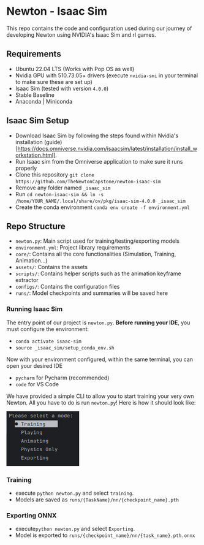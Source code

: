 # Newton - Isaac Sim
This repo contains the code and configuration used during our journey of developing Newton using NVIDIA's Isaac Sim and rl games.

## Requirements
- Ubuntu 22.04 LTS (Works with Pop OS as well)
- Nvidia GPU with 510.73.05+ drivers (execute `nvidia-smi` in your terminal to make sure these are set up)
- Isaac Sim (tested with version `4.0.0`)
- Stable Baseline
- Anaconda | Miniconda

## Isaac Sim Setup
- Download Isaac Sim by following the steps found within Nvidia's installation (guide)[https://docs.omniverse.nvidia.com/isaacsim/latest/installation/install_workstation.html].
- Run Isaac sim from the Omniverse application to make sure it runs properly
- Clone this repository `git clone https://github.com/TheNewtonCapstone/newton-isaac-sim`
- Remove any folder named `_isaac_sim`
- Run `cd newton-isaac-sim && ln -s /home/YOUR_NAME/.local/share/ov/pkg/isaac-sim-4.0.0 _isaac_sim`
- Create the conda environment `conda env create -f environment.yml` 

## Repo Structure
- `newton.py`: Main script used for training/testing/exporting models
- `environment.yml`: Project library requirements
- `core/`: Contains all the core functionalities (Simulation, Training, Animation...)
- `assets/`: Contains the assets
- `scripts/`: Contains helper scripts such as the animation keyframe extractor
- `configs/`: Contains the configuration files
- `runs/`: Model checkpoints and summaries will be saved here

### Running Isaac Sim
The entry point of our project is `newton.py`. **Before running your IDE**, you must configure the environment:
- `conda activate isaac-sim`
- `source _isaac_sim/setup_conda_env.sh`

Now with your environment configured, within the same terminal, you can open your desired IDE
- `pycharm` for Pycharm (recommended)
- `code` for VS Code

We have provided a simple CLI to allow you to start training your very own Newton. All you have to do is run `newton.py`!
Here is how it should look like: 

![img.png](readme/img.png)

### Training
- execute `python newton.py` and select `training`.
- Models are saved as `runs/{TaskName}/nn/{checkpoint_name}.pth`

### Exporting ONNX
 - execute`python newton.py` and select `Exporting`.
 - Model is exported to `runs/{checkpoint_name}/nn/{task_name}.pth.onnx`
